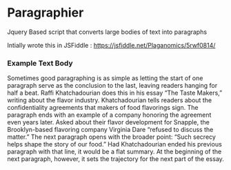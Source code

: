 # Paragraphier
Jquery Based script that converts large bodies of text into paragraphs

Intially wrote this in JSFiddle : https://jsfiddle.net/Plaganomics/5rwf0814/

### Example Text Body

Sometimes good paragraphing is as simple as letting the start of one paragraph serve as the conclusion to the last, leaving readers hanging for half a beat. 
Raffi Khatchadourian does this in his essay “The Taste Makers,” writing about the flavor industry.  Khatchadourian tells readers about the confidentiality 
agreements that makers of food flavorings sign. The paragraph ends with an example of a company honoring the agreement even years later. Asked about their 
flavor development for Snapple, the Brooklyn-based flavoring company Virginia Dare “refused to discuss the matter.” The next paragraph opens with the broader 
point: “Such secrecy helps shape the story of our food.”  Had Khatchadourian ended his previous paragraph with that line, 
it would be a flat summary. At the beginning of the next paragraph, however, it sets the trajectory for the next part of the essay.
